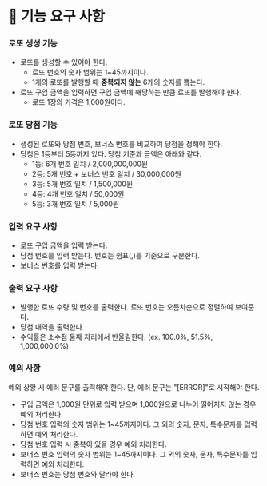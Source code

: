 # 🚀 기능 요구 사항

### 로또 생성 기능

- 로또를 생성할 수 있어야 한다.
  - 로또 번호의 숫자 범위는 1~45까지이다.
  - 1개의 로또를 발행할 때 **중복되지 않는** 6개의 숫자를 뽑는다.
- 로또 구입 금액을 입력하면 구입 금액에 해당하는 만큼 로또를 발행해야 한다.
  - 로또 1장의 가격은 1,000원이다.

### 로또 당첨 기능
- 생성된 로또와 당첨 번호, 보너스 번호를 비교하여 당첨을 정해야 한다.
- 당첨은 1등부터 5등까지 있다. 당첨 기준과 금액은 아래와 같다.
  - 1등: 6개 번호 일치 / 2,000,000,000원
  - 2등: 5개 번호 + 보너스 번호 일치 / 30,000,000원
  - 3등: 5개 번호 일치 / 1,500,000원
  - 4등: 4개 번호 일치 / 50,000원
  - 5등: 3개 번호 일치 / 5,000원

### 입력 요구 사항
- 로또 구입 금액을 입력 받는다.
- 당첨 번호를 입력 받는다. 번호는 쉼표(,)를 기준으로 구분한다.
- 보너스 번호를 입력 받는다.

### 출력 요구 사항
- 발행한 로또 수량 및 번호를 출력한다. 로또 번호는 오름차순으로 정렬하여 보여준다.
- 당첨 내역을 출력한다.
- 수익률은 소수점 둘째 자리에서 반올림한다. (ex. 100.0%, 51.5%, 1,000,000.0%)

### 예외 사항
예외 상황 시 에러 문구를 출력해야 한다. 단, 에러 문구는 "[ERROR]"로 시작해야 한다.
- 구입 금액은 1,000원 단위로 입력 받으며 1,000원으로 나누어 떨어지지 않는 경우 예외 처리한다.
- 당첨 번호 입력의 숫자 범위는 1~45까지이다. 그 외의 숫자, 문자, 특수문자를 입력하면 예외 처리한다.
- 당첨 번호 입력 시 중복이 있을 경우 예외 처리한다.
- 보너스 번호 입력의 숫자 범위는 1~45까지이다. 그 외의 숫자, 문자, 특수문자를 입력하면 예외 처리한다.
- 보너스 번호는 당첨 번호와 달라야 한다.
